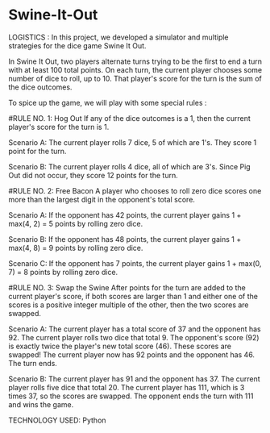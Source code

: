 # Swine-It-Out

LOGISTICS :
In this project, we developed a simulator and multiple strategies for the dice game Swine It Out.

In Swine It Out, two players alternate turns trying to be the first to end a turn with at least 100 total points. On each turn, the current player chooses some number of dice to roll, up to 10. That player's score for the turn is the sum of the dice outcomes.

To spice up the game, we will play with some special rules :

#RULE NO. 1: Hog Out
If any of the dice outcomes is a 1, then the current player's score for the turn is 1.

Scenario A: The current player rolls 7 dice, 5 of which are 1's. They score 1 point for the turn.

Scenario B: The current player rolls 4 dice, all of which are 3's. Since Pig Out did not occur, they score 12 points for the turn.

#RULE NO. 2: Free Bacon 
A player who chooses to roll zero dice scores one more than the largest digit in the opponent's total score.

Scenario A: If the opponent has 42 points, the current player gains 1 + max(4, 2) = 5 points by rolling zero dice.

Scenario B: If the opponent has 48 points, the current player gains 1 + max(4, 8) = 9 points by rolling zero dice.

Scenario C: If the opponent has 7 points, the current player gains 1 + max(0, 7) = 8 points by rolling zero dice.

#RULE NO. 3: Swap the Swine
After points for the turn are added to the current player's score, if both scores are larger than 1 and either one of the scores is a positive integer multiple of the other, then the two scores are swapped.

Scenario A: The current player has a total score of 37 and the opponent has 92. The current player rolls two dice that total 9. The opponent's score (92) is exactly twice the player's new total score (46). These scores are swapped! The current player now has 92 points and the opponent has 46. The turn ends.

Scenario B: The current player has 91 and the opponent has 37. The current player rolls five dice that total 20. The current player has 111, which is 3 times 37, so the scores are swapped. The opponent ends the turn with 111 and wins the game.

TECHNOLOGY USED: 
Python
